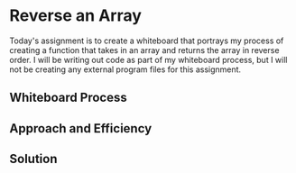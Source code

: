 # Reverse an Array
<!-- Short summary of the challenge -->

Today's assignment is to create a whiteboard that portrays my process of creating a function that takes in an array and returns the array in reverse order. I will be writing out code as part of my whiteboard process, but I will not be creating any external program files for this assignment.

## Whiteboard Process
<!-- Embedded whiteboard image -->

## Approach and Efficiency
<!-- What approach did you take? Why? What is the Big O space/time for this approach? -->

## Solution
<!-- Show how to run your code, and examples of it in action -->
